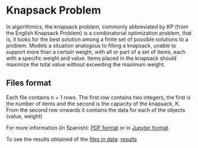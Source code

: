 # Knapsack Problem
In algorithmics, the knapsack problem, commonly abbreviated by KP (from the English Knapsack Problem) is a combinatorial optimization problem, that is, it looks for the best solution among a finite set of possible solutions to a problem. Models a situation analogous to filling a knapsack, unable to support more than a certain weight, with all or part of a set of items, each with a specific weight and value. Items placed in the knapsack should maximize the total value without exceeding the maximum weight.

## Files format
Each file contains n + 1 rows. The first row contains two integers, the first is the number of items and the second is the capacity of the knapsack, K. From the second row onwards it contains the data for each of the objects (value, weight)

For more information (in Spanish): [PDF format](https://github.com/Prashant-JT/KnapsackProblem/blob/master/knapsack.pdf) or in [Jupyter format](https://github.com/Prashant-JT/KnapsackProblem/blob/master/knapsack.ipynb).

To see the results obtained of the [files in data](https://github.com/Prashant-JT/KnapsackProblem/tree/master/data): [results](https://github.com/Prashant-JT/KnapsackProblem/blob/master/results.csv)
